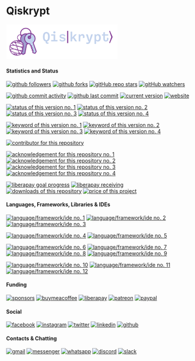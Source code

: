 # Qiskrypt

<img src="https://raw.githubusercontent.com/qiskrypt/qiskrypt.github.io/main/assets/images/logos/qiskrypt/PNGs/qiskrypt-logo-banner.png" alt="Qiskrypt - Logo" width="60%">

#### Statistics and Status

[![github followers](https://img.shields.io/github/followers/qiskrypt?style=social)](https://github.com/qiskrypt)
[![github forks](https://img.shields.io/github/forks/qiskrypt/qiskrypt?style=social)](https://github.com/qiskrypt/qiskrypt/fork)
[![gitHub repo stars](https://img.shields.io/github/stars/qiskrypt/qiskrypt?style=social)](https://github.com/qiskrypt/qiskrypt/stargazers)
[![gitHub watchers](https://img.shields.io/github/watchers/qiskrypt/qiskrypt?style=social)](https://github.com/qiskrypt/qiskrypt/watchers)

[![github commit activity](https://img.shields.io/github/commit-activity/m/qiskrypt/qiskrypt)](https://github.com/qiskrypt)
[![github last commit](https://img.shields.io/github/last-commit/qiskrypt/qiskrypt)](https://github.com/qiskrypt)
[![current version](https://img.shields.io/badge/version-v0.0.1-magenta.svg)](https://github.com/qiskrypt/qiskrypt/)
[![website](https://img.shields.io/website?down_color=red&down_message=offline&up_color=green&up_message=online&url=https%3A%2F%2Fqiskrypt.github.io%2F)](https://qiskrypt.github.io/)

[![status of this version no. 1](https://img.shields.io/badge/status-not&nbsp;completed-orange.svg)](https://github.com/qiskrypt/qiskrypt/)
[![status of this version no. 2](https://img.shields.io/badge/status-beta-orange.svg)](https://github.com/qiskrypt/qiskrypt/)
[![status of this version no. 3](https://img.shields.io/badge/status-not&nbsp;stable-orange.svg)](https://github.com/qiskrypt/qiskrypt/)
[![status of this version no. 4](https://img.shields.io/badge/status-not&nbsp;documented-orange.svg)](https://github.com/qiskrypt/qiskrypt/)

[![keyword of this version no. 1](https://img.shields.io/badge/keyword-quantum&nbsp;cryptography-brown.svg)](https://github.com/qiskrypt/qiskrypt/)
[![keyword of this version no. 2](https://img.shields.io/badge/keyword-quantum&nbsp;communication-brown.svg)](https://github.com/qiskrypt/qiskrypt/)
[![keyword of this version no. 3](https://img.shields.io/badge/keyword-quantum&nbsp;computing-brown.svg)](https://github.com/qiskrypt/qiskrypt/)
[![keyword of this version no. 4](https://img.shields.io/badge/keyword-quantum&nbsp;mechanics-brown.svg)](https://github.com/qiskrypt/qiskrypt/)

[![contributor for this repository](https://img.shields.io/badge/contributor-rubenandrebarreiro-blue.svg)](https://github.com/rubenandrebarreiro/)

[![acknowledgement for this repository no. 1](https://img.shields.io/badge/acknowledgement-andrenunosouto-cyan.svg)](https://ciencias.ulisboa.pt/pt/perfil/ansouto)
[![acknowledgement for this repository no. 2](https://img.shields.io/badge/acknowledgement-paulo&nbsp;mateus-cyan.svg)](http://sqig.math.ist.utl.pt/pmat/)
[![acknowledgement for this repository no. 3](https://img.shields.io/badge/acknowledgement-nikola&nbsp;paunkovic-cyan.svg)](https://www.math.tecnico.ulisboa.pt/~npaunkov/)
[![acknowledgement for this repository no. 4](https://img.shields.io/badge/acknowledgement-walter&nbsp;krawec-cyan.svg)](http://www.walterkrawec.org/)

[![liberapay goal progress](https://img.shields.io/liberapay/goal/qiskrypt)](https://liberapay.com/qiskrypt/)
[![liberapay receiving](https://img.shields.io/liberapay/receives/qiskrypt)](https://liberapay.com/qiskrypt/)
[![downloads of this repository](https://img.shields.io/github/downloads/qiskrypt/qiskrypt/total.svg)](https://github.com/qiskrypt/qiskrypt/archive/master.zip)
[![price of this project](https://img.shields.io/badge/price-free-success.svg)](https://github.com/qiskrypt/qiskrypt/archive/master.zip)


#### Languages, Frameworks, Libraries & IDEs

[![language/framework/ide no. 1](https://img.shields.io/badge/conda-342B029.svg?&style=for-the-badge&logo=anaconda&logoColor=white)](https://www.anaconda.com/)
[![language/framework/ide no. 2](https://img.shields.io/badge/Python-3776AB?style=for-the-badge&logo=python&logoColor=white)](https://www.python.org/)
[![language/framework/ide no. 3](https://img.shields.io/badge/PyPI-3775A9?style=for-the-badge&logo=pypi&logoColor=white)](https://pypi.org/)

[![language/framework/ide no. 4](https://img.shields.io/badge/IBM_Quantum-052FAD?style=for-the-badge&logo=ibm&logoColor=white)](https://www.ibm.com/quantum-computing/)
[![language/framework/ide no. 5](https://img.shields.io/badge/IBM_Qiskit-6929C4?style=for-the-badge&logo=qiskit&logoColor=white)](https://qiskit.org/)

[![language/framework/ide no. 6](https://img.shields.io/badge/NumPy-013243?style=for-the-badge&logo=numpy&logoColor=white)](https://numpy.org/)
[![language/framework/ide no. 7](https://img.shields.io/badge/SymPy-3B5526?style=for-the-badge&logo=sympy&logoColor=white)](https://www.sympy.org/)
[![language/framework/ide no. 8](https://img.shields.io/badge/SciPy-8CAAE6?style=for-the-badge&logo=scipy&logoColor=white)](https://www.scipy.org/)
[![language/framework/ide no. 9](https://img.shields.io/badge/Pandas-150458?style=for-the-badge&logo=pandas&logoColor=white)](https://pandas.pydata.org/)

[![language/framework/ide no. 10](https://img.shields.io/badge/Shell_Script-121011?style=for-the-badge&logo=gnu-bash&logoColor=white)](https://www.shellscript.sh/)
[![language/framework/ide no. 11](https://img.shields.io/badge/Jupyter_Notebook-F37626?style=for-the-badge&logo=jupyter&logoColor=white)](https://jupyter.org/)
[![language/framework/ide no. 12](https://img.shields.io/badge/pycharm-143?style=for-the-badge&logo=pycharm&logoColor=yellow&color=black&labelColor=black)](https://www.jetbrains.com/pycharm/)


#### Funding

[![sponsors](https://img.shields.io/badge/sponsor-30363D?style=for-the-badge&logo=GitHub-Sponsors&logoColor=#white)]()
[![buymeacoffee](https://img.shields.io/badge/Buy_Me_a_Coffee-F6C915?style=for-the-badge&logo=buymeacoffee&logoColor=yellow&color=black&labelColor=black)](https://buymeacoffee.com/qiskrypt)
[![liberapay](https://img.shields.io/badge/Liberapay-F6C915?style=for-the-badge&logo=liberapay&logoColor=black)](https://liberapay.com/qiskrypt/donate)
[![patreon](https://img.shields.io/badge/Patreon-F96854?style=for-the-badge&logo=patreon&logoColor=white)](https://www.patreon.com/qiskrypt)
[![paypal](https://img.shields.io/badge/PayPal-00457C?style=for-the-badge&logo=paypal&logoColor=white)](https://www.paypal.me/qiskrypt)


#### Social

[![facebook](https://img.shields.io/badge/Facebook-1877F2?style=for-the-badge&logo=facebook&logoColor=white)](https://www.facebook.com/qiskrypt)
[![instagram](https://img.shields.io/badge/Instagram-E4405F?style=for-the-badge&logo=instagram&logoColor=white)]()
[![twitter](https://img.shields.io/badge/Twitter-1DA1F2?style=for-the-badge&logo=twitter&logoColor=white)]()
[![linkedin](https://img.shields.io/badge/LinkedIn-0077B5?style=for-the-badge&logo=linkedin&logoColor=white)]()
[![github](https://img.shields.io/badge/GitHub-100000?style=for-the-badge&logo=github&logoColor=white)](https://github.com/qiskrypt/)


#### Contacts & Chatting

[![gmail](https://img.shields.io/badge/Gmail-D14836?style=for-the-badge&logo=gmail&logoColor=white)](mailto:qiskrypt@gmail.com)
[![messenger](https://img.shields.io/badge/Messenger-00B2FF?style=for-the-badge&logo=messenger&logoColor=white)]()
[![whatsapp](https://img.shields.io/badge/WhatsApp-25D366?style=for-the-badge&logo=whatsapp&logoColor=white)]()
[![discord](https://img.shields.io/badge/Discord-7289DA?style=for-the-badge&logo=discord&logoColor=white)]()
[![slack](https://img.shields.io/badge/Slack-4A154B?style=for-the-badge&logo=slack&logoColor=white)]()
